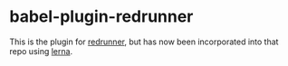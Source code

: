 # babel-plugin-redrunner

This is the plugin for [redrunner](https://github.com/andyhasit/redrunner), but has now been incorporated into that repo using [lerna](https://lerna.js.org/).



